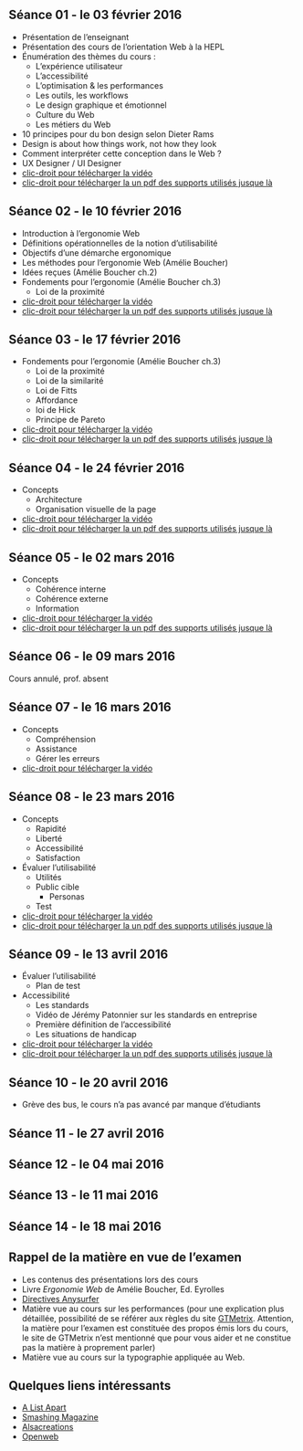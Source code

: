 
## Séance 01 - le 03 février 2016

- Présentation de l’enseignant
- Présentation des cours de l’orientation Web à la HEPL
- Énumération des thèmes du cours :
	- L’expérience utilisateur
	- L’accessibilité
	- L’optimisation & les performances
	- Les outils, les workflows
	- Le design graphique et émotionnel
	- Culture du Web
	- Les métiers du Web
- 10 principes pour du bon design selon Dieter Rams
- Design is about how things work, not how they look
- Comment interpréter cette conception dans le Web ?
- UX Designer / UI Designer
- [clic-droit pour télécharger la vidéo](http://www.domy.be/design-web/2016/cours1.mp4)
- [clic-droit pour télécharger la un pdf des supports utilisés jusque là](http://www.domy.be/design-web/2016/sc01.pdf)

## Séance 02 - le 10 février 2016

- Introduction à l’ergonomie Web
- Définitions opérationnelles de la notion d’utilisabilité
- Objectifs d’une démarche ergonomique
- Les méthodes pour l’ergonomie Web (Amélie Boucher)
- Idées reçues (Amélie Boucher ch.2)
- Fondements pour l’ergonomie (Amélie Boucher ch.3)
    + Loi de la proximité
- [clic-droit pour télécharger la vidéo](http://www.domy.be/design-web/2016/cours2.mp4)
- [clic-droit pour télécharger la un pdf des supports utilisés jusque là](http://www.domy.be/design-web/2016/sc02.pdf)

## Séance 03 - le 17 février 2016

- Fondements pour l’ergonomie (Amélie Boucher ch.3)
    + Loi de la proximité
    + Loi de la similarité
    + Loi de Fitts
    + Affordance
    + loi de Hick
    + Principe de Pareto
- [clic-droit pour télécharger la vidéo](http://www.domy.be/design-web/2016/cours3.mp4)
- [clic-droit pour télécharger la un pdf des supports utilisés jusque là](http://www.domy.be/design-web/2016/sc03.pdf)

## Séance 04 - le 24 février 2016

- Concepts
    + Architecture
    + Organisation visuelle de la page
- [clic-droit pour télécharger la vidéo](http://www.domy.be/design-web/2016/cours4.mp4)
- [clic-droit pour télécharger la un pdf des supports utilisés jusque là](http://www.domy.be/design-web/2016/sc04.pdf)

## Séance 05 - le 02 mars 2016

- Concepts
    + Cohérence interne
    + Cohérence externe
    + Information
- [clic-droit pour télécharger la vidéo](http://www.domy.be/design-web/2016/cours5.mp4)
- [clic-droit pour télécharger la un pdf des supports utilisés jusque là](http://www.domy.be/design-web/2016/sc05.pdf)

## Séance 06 - le 09 mars 2016

Cours annulé, prof. absent

## Séance 07 - le 16 mars 2016

- Concepts
    + Compréhension
    + Assistance
    + Gérer les erreurs
- [clic-droit pour télécharger la vidéo](http://www.domy.be/design-web/2016/cours6.mp4)

## Séance 08 - le 23 mars 2016

- Concepts
    + Rapidité
    + Liberté
    + Accessibilité
    + Satisfaction
- Évaluer l’utilisabilité
    + Utilités
    + Public cible
        * Personas
    + Test
- [clic-droit pour télécharger la vidéo](http://www.domy.be/design-web/2016/cours7.mp4)
- [clic-droit pour télécharger la un pdf des supports utilisés jusque là](http://www.domy.be/design-web/2016/sc06.pdf)

## Séance 09 - le 13 avril 2016

- Évaluer l’utilisabilité
    + Plan de test
- Accessibilité
    + Les standards
    + Vidéo de Jérémy Patonnier sur les standards en entreprise
    + Première définition de l’accessibilité
    + Les situations de handicap
- [clic-droit pour télécharger la vidéo](http://www.domy.be/design-web/2016/cours8.mp4)
- [clic-droit pour télécharger la un pdf des supports utilisés jusque là](http://www.domy.be/design-web/2016/sc07.pdf)

## Séance 10 - le 20 avril 2016

- Grève des bus, le cours n’a pas avancé par manque d’étudiants

## Séance 11 - le 27 avril 2016

## Séance 12 - le 04 mai 2016

## Séance 13 - le 11 mai 2016

## Séance 14 - le 18 mai 2016

## Rappel de la matière en vue de l’examen
- Les contenus des présentations lors des cours
- Livre *Ergonomie Web* de Amélie Boucher, Ed. Eyrolles
- [Directives Anysurfer](http://www.anysurfer.be/fr/en-pratique/directives)
- Matière vue au cours sur les performances (pour une explication plus détaillée, possibilité de se référer aux règles du site [GTMetrix](http://gtmetrix.com/recommendations.html). Attention, la matière pour l’examen est constituée des propos émis lors du cours, le site de GTMetrix n’est mentionné que pour vous aider et ne constitue pas la matière à proprement parler)
- Matière vue au cours sur la typographie appliquée au Web.

## Quelques liens intéressants
- [A List Apart](http://www.alistapart.com)
- [Smashing Magazine](http://www.smashingmagazine.com)
- [Alsacreations](http://www.alsacreations.com)
- [Openweb](http://openweb.eu.org)
